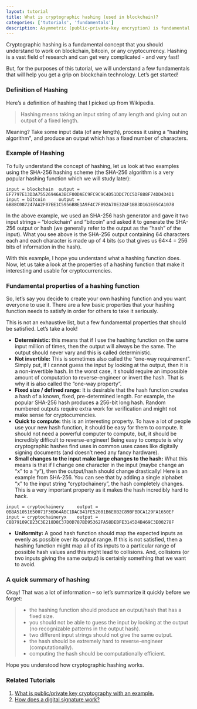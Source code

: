 ```yaml
---
layout: tutorial
title: What is cryptographic hashing (used in blockchain)?
categories: ['tutorials', 'fundamentals']
description: Asymmetric (public-private-key encryption) is fundamental to the way our world operates and securing our communication, banking, email, etc. Let's learn more about it and how it differs from symmetric encryption. 
---
```


Cryptographic hashing is a fundamental concept that you should understand to work on blockchain, bitcoin, or any cryptocurrency. Hashing is a vast field of research and can get very complicated - and very fast!

But, for the purposes of this tutorial, we will understand a few fundamentals that will help you get a grip on blockchain technology. Let’s get started!

### **Definition of Hashing**
Here’s a definition of hashing that I picked up from Wikipedia.

> Hashing means taking an input string of any length and giving out an output of a fixed length.

Meaning? Take some input data (of any length), process it using a "hashing algorithm", and produce an output which has a fixed number of characters.

### **Example of Hashing**
To fully understand the concept of hashing, let us look at two examples using the SHA-256 hashing scheme (the SHA-256 algorithm is a very popular hashing function which we will study later):

``` plaintext
input = blockchain  output = EF7797E13D3A75526946A3BCF00DAEC9FC9C9C4D51DDC7CC5DF888F74DD434D1
input = bitcoin     output = 6B88C087247AA2F07EE1C5956B8E1A9F4C7F892A70E324F1BB3D161E05CA107B
```
In the above example, we used an SHA-256 hash generator and gave it two input strings – “blockchain” and “bitcoin” and asked it to generate the SHA-256 output or hash (we generally refer to the output as the “hash” of the input). What you see above is the SHA-256 output containing 64 characters each and each character is made up of 4 bits (so that gives us 64×4 = 256 bits of information in the hash).

With this example, I hope you understand what a hashing function does. Now, let us take a look at the properties of a hashing function that make it interesting and usable for cryptocurrencies.

### **Fundamental properties of a hashing function**
So, let’s say you decide to create your own hashing function and you want everyone to use it. There are a few basic properties that your hashing function needs to satisfy in order for others to take it seriously.

This is not an exhaustive list, but a few fundamental properties that should be satisfied. Let’s take a look!

- **Deterministic:** this means that if I use the hashing function on the same input  million of times, then the output will always be the same. The output should never vary and this is called deterministic.
- **Not invertible:** This is sometimes also called the “one-way requirement”. Simply put, if I cannot guess the input by looking at the output, then it is a non-invertible hash. In the worst case, it should require an impossible amount of computation to reverse-engineer or invert the hash. That is why it is also called the “one-way property”.
- **Fixed size / defined range:** It is desirable that the hash function creates a hash of a known, fixed, pre-determined length. For example, the popular SHA-256 hash produces a 256-bit long hash. Random numbered outputs require extra work for verification and might not make sense for cryptocurrencies.
- **Quick to compute:** this is an interesting property. To have a lot of people use your new hash function, it should be easy for them to compute. It should not need a powerful computer to compute, but, it should be incredibly difficult to reverse-engineer! Being easy to compute is why cryptographic hashes find uses in common uses cases like digitally signing documents (and doesn’t need any fancy hardware).
- **Small changes to the input make large changes to the hash:** What this means is that if I change one character in the input (maybe change an “x” to a “y”), then the output/hash should change drastically! Here is an example from SHA-256. You can see that by adding a single alphabet “x” to the input string “cryptochainery”, the hash completely changes. This is a very important property as it makes the hash incredibly hard to hack.
``` plaintext
input = cryptochainery     output = 0B8A51051650071F36D64ABC1DACB41FE52601B6E8B2C89BFBDCA129FA1650EF
input = cryptochaineryx    output = C8B79109CB23C3E218D8C37D0D787BD95362FA58DEBFE3145D4B469C3E00278F 
```
- **Uniformity:** A good hash function should map the expected inputs as evenly as possible over its output range. If this is not satisfied, then a hashing function might map all of its inputs to a particular range of possible hash values and this might lead to collisions. And, collisions (or two inputs giving the same output) is certainly something that we want to avoid.

### **A quick summary of hashing**
Okay! That was a lot of information – so let’s summarize it quickly before we forget:

> - the hashing function should produce an output/hash that has a fixed size.
> - you should not be able to guess the input by looking at the output (no recognizable patterns in the output hash).
> - two different input strings should not give the same output.
> - the hash should be extremely hard to reverse-engineer (computationally).
> - computing the hash should be computationally efficient.

Hope you understood how cryptographic hashing works. 

### **Related Tutorials**
1. [What is public/private key cryptography with an example.](https://mdcrypto512.github.io/tutorials/public-private-key-blockchain-bitcoin)
2. [How does a digital signature work?](https://mdcrypto512.github.io/tutorials/how-does-digital-signature-work)
